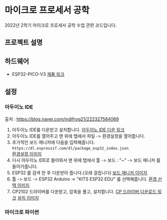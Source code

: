 # 마이크로 프로세서 공학
2022년 2학기 마이크로 프로세서 공학 수업 관련 코드입니다.
## 프로젝트 설명

## 하드웨어
- ESP32-PICO-V3  [제품 링크](https://www.indifrog.co.kr/product/ifzero-board-lite-%EC%95%84%EB%91%90%EC%9D%B4%EB%85%B8-%ED%98%B8%ED%99%98-%EB%B8%94%EB%A3%A8%ED%88%AC%EC%8A%A4-%EC%99%80%EC%9D%B4%ED%8C%8C%EC%9D%B4-%EB%AA%A8%EB%93%88-%EB%B3%B4%EB%93%9C-%EC%95%84%EB%91%90%EC%9D%B4%EB%85%B8cc%EB%A7%88%EC%9D%B4%ED%81%AC%EB%A1%9C%ED%8C%8C%EC%9D%B4%EC%8D%AC/107/category/49/display/1/)

## 설정
### 아두이노 IDE
출처 : https://blog.naver.com/indifrog21/222327584069
1. 아두이노 IDE를 다운받고 설치합니다. [아두이노 IDE 다운 링크](https://www.arduino.cc/en/software)
2. 아두이노 IDE를 열어주고 맨 위에 탭에서 파일 -> 환경설정을 열어줍니다.
3. 추가적인 보드 메니저에 다음을 입력해줍니다.  
```https://dl.espressif.com/dl/package_esp32_index.json```  
[환경설정 이미지]()
4. 다시 아두이노 IDE로 돌아와서 맨 위에 탭에서 툴 -> 보드 : "~" -> 보드 매니저 를 들어가줍니다.
5. ESP32 를 검색 한 후 다운받아 줍니다.(오래 걸립니다)
[보드 매니저 이미지]()
6. 툴 -> 보드 -> ESP32 Arduino -> "KITS ESP32 EDU" 를 선택해줍니다.
[환경 선택 이미지]()
7. CP2102 드라이버를 다운받고, 압축을 풀고, 설치합니다. [CP 드라이버 다운로드 링크](https://www.silabs.com/developers/usb-to-uart-bridge-vcp-drivers?tab=downloads)
[설치 이미지]()

### 마이크로 파이썬
